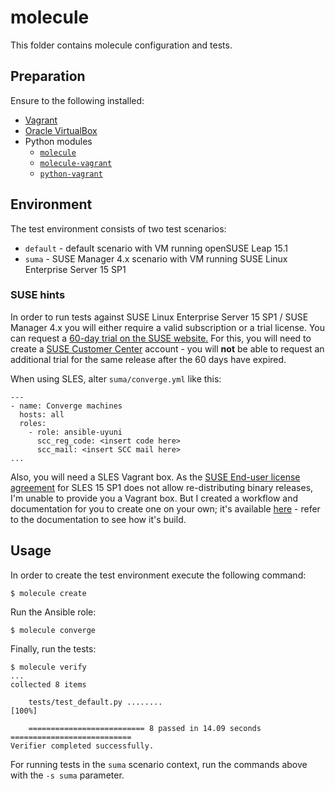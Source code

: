 # molecule
This folder contains molecule configuration and tests.

## Preparation
Ensure to the following installed:
- [Vagrant](https://vagrantup.com)
- [Oracle VirtualBox](https://virtualbox.org)
- Python modules
  - [`molecule`](https://pypi.org/project/molecule/)
  - [`molecule-vagrant`](https://pypi.org/project/molecule-vagrant/)
  - [`python-vagrant`](https://pypi.org/project/python-vagrant/)

## Environment
The test environment consists of two test scenarios:
- `default` - default scenario with VM running openSUSE Leap 15.1
- `suma` - SUSE Manager 4.x scenario with VM running SUSE Linux Enterprise Server 15 SP1

### SUSE hints
In order to run tests against SUSE Linux Enterprise Server 15 SP1 / SUSE Manager 4.x you will either require a valid subscription or a trial license.
You can request a [60-day trial on the SUSE website.](https://www.suse.com/products/suse-manager/download/)
For this, you will need to create a [SUSE Customer Center](https://scc.suse.com) account - you will **not** be able to request an additional trial for the same release after the 60 days have expired.

When using SLES, alter ``suma/converge.yml`` like this:
```
---
- name: Converge machines
  hosts: all
  roles:
    - role: ansible-uyuni
      scc_reg_code: <insert code here>
      scc_mail: <insert SCC mail here>
...
```

Also, you will need a SLES Vagrant box. As the [SUSE End-user license agreement](https://www.suse.com/licensing/eula/download/sles/sles15sp1-en-us.pdf) for SLES 15 SP1 does not allow re-distributing binary releases, I'm unable to provide you a Vagrant box. But I created a workflow and documentation for you to create one on your own; it's available [here](https://github.com/stdevel/packer-sles15) - refer to the documentation to see how it's build.

## Usage
In order to create the test environment execute the following command:

```
$ molecule create
```

Run the Ansible role:
```
$ molecule converge
```

Finally, run the tests:
```
$ molecule verify
...
collected 8 items

    tests/test_default.py ........                                           [100%]

    ========================== 8 passed in 14.09 seconds ===========================
Verifier completed successfully.
```

For running tests in the `suma` scenario context, run the commands above with the `-s suma` parameter.